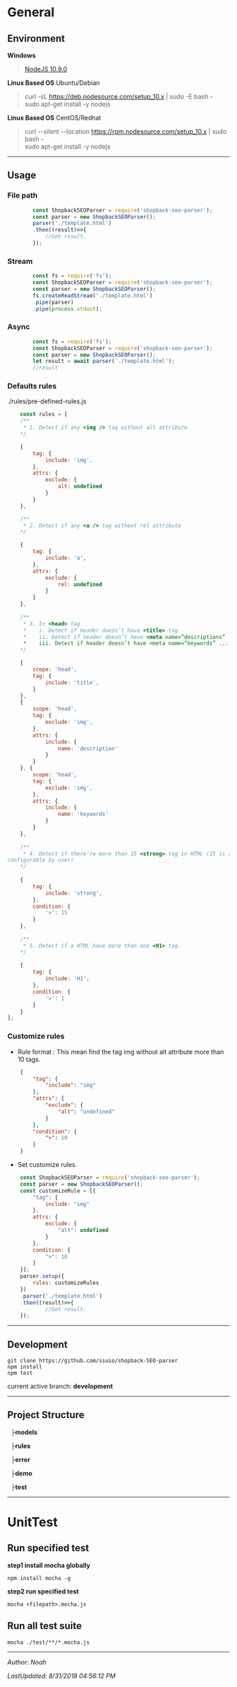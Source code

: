 # General

## Environment

**Windows**
> [NodeJS 10.9.0](https://nodejs.org/dist/v10.9.0/node-v10.9.0-x64.msi)

**Linux Based OS** Ubuntu/Debian
> curl -sL https://deb.nodesource.com/setup_10.x | sudo -E bash -  
> sudo apt-get install -y nodejs  

**Linux Based OS** CentOS/Redhat
> curl --silent --location https://rpm.nodesource.com/setup_10.x | sudo bash -  
> sudo apt-get install -y nodejs  

----------
## Usage

### File path
```js
        const ShopbackSEOParser = require('shopback-seo-parser');
        const parser = new ShopbackSEOParser();
		parser('./template.html')
		.then((result)=>{
			//Get result.
		});
```

### Stream
```js
        const fs = require('fs');
        const ShopbackSEOParser = require('shopback-seo-parser');
        const parser = new ShopbackSEOParser();
		fs.createReadStream('./template.html')
        .pipe(parser)
        .pipe(process.stdout);
```

### Async
```js
        const fs = require('fs');
        const ShopbackSEOParser = require('shopback-seo-parser');
        const parser = new ShopbackSEOParser();
        let result = await parser('./template.html');
        //result
```

### Defaults rules
./rules/pre-defined-rules.js
```js
	const rules = [
    /**
     * 1. Detect if any <img /> tag without alt attribute
    */

    {
        tag: {
            include: 'img',
        },
        attrs: {
            exclude: {
                alt: undefined
            }
        }
    },

    /**
     * 2. Detect if any <a /> tag without rel attribute
    */

    {
        tag: {
            include: 'a',
        },
        attrs: {
            exclude: {
                rel: undefined
            }
        }
    }, 
    
    /**
     * 3. In <head> tag
     *    i. Detect if header doesn’t have <title> tag
     *    ii. Detect if header doesn’t have <meta name=“descriptions” ... /> tag
     *    iii. Detect if header doesn’t have <meta name=“keywords” ... /> tag
    */

    {
        scope: 'head',
        tag: {
            include: 'title',
        }
    }, 
    {
        scope: 'head',
        tag: {
            exclude: 'img',
        },
        attrs: {
            include: {
                name: 'description'
            }
        }
    }, {
        scope: 'head',
        tag: {
            exclude: 'img',
        },
        attrs: {
            include: {
                name: 'keywords'
            }
        }
    }, 
    
    /**
     * 4. Detect if there’re more than 15 <strong> tag in HTML (15 is a value should be
configurable by user)
    */
    
    {
        tag: {
            include: 'strong',
        },
        condition: {
            '>': 15
        }
    }, 
    
    /**
     * 5. Detect if a HTML have more than one <H1> tag.
    */
    
    {
        tag: {
            include: 'H1',
        },
        condition: {
            '>': 1
        }
    }
];

```

### Customize rules
- Rule format : This mean find the tag img without alt attribute more than 10 tags.
```json
    {
        "tag": {
            "include": "img"
        },
        "attrs": {
            "exclude": {
                "alt": "undefined"
            }
        },
        "condition": {
            ">": 10        
        }
    }
```

- Set customize rules.
```js
    const ShopbackSEOParser = require('shopback-seo-parser');
    const parser = new ShopbackSEOParser();
    const customizeRule = [{
        "tag": {
            include: "img"
        },
        attrs: {
            exclude: {
                "alt": undefined
            }
        },
        condition: {
            ">": 10        
        }
    }];
    parser.setup({
        rules: customizeRules
    })
    .parser('./template.html')
    .then((result)=>{
            //Get result.
    });
```

----------
## Development

	git clone https://github.com/ssuio/shopback-SEO-parser
	npm install
	npm test

current active branch: **development**

----------
## Project Structure

&nbsp;&nbsp;├**models**

&nbsp;&nbsp;├**rules**

&nbsp;&nbsp;├**error**

&nbsp;&nbsp;├**demo**

&nbsp;&nbsp;├**test**

----------
# UnitTest

## Run specified test ##

**step1 install mocha globally**

	npm install mocha -g

**step2 run specified test**
  
	mocha <filepath>.mocha.js

## Run all test suite ##
  
	mocha ./test/**/*.mocha.js

----------
*Author: Noah*

*LastUpdated: 8/31/2018 04:56:12 PM*